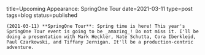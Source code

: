 
title=Upcoming Appearance: SpringOne Tour
date=2021-03-11
type=post
tags=blog
status=published
~~~~~~
(2021-03-11) **SpringOne Tour**: Spring time is here! This year's SpringOne Tour event is going to be _amazing_! Do not miss it. I'll be doing a presentation with Mark Heckler, Nate Schutta, Cora Iberkleid, Paul Czarkowski, and Tiffany Jernigan. It'll be a production-centric adventure. 
            